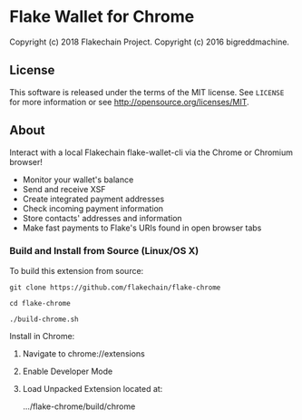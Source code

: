 # Flake Wallet for Chrome

Copyright (c) 2018 Flakechain Project.
Copyright (c) 2016 bigreddmachine.


## License

This software is released under the terms of the MIT license. See `LICENSE` for
more information or see http://opensource.org/licenses/MIT.


## About

Interact with a local Flakechain flake-wallet-cli via the Chrome or Chromium browser!

* Monitor your wallet's balance
* Send and receive XSF
* Create integrated payment addresses
* Check incoming payment information
* Store contacts' addresses and information
* Make fast payments to Flake's URIs found in open browser tabs

### Build and Install from Source (Linux/OS X)

To build this extension from source:

    git clone https://github.com/flakechain/flake-chrome

    cd flake-chrome

    ./build-chrome.sh

Install in Chrome:

1) Navigate to chrome://extensions

2) Enable Developer Mode

3) Load Unpacked Extension located at:

    .../flake-chrome/build/chrome
